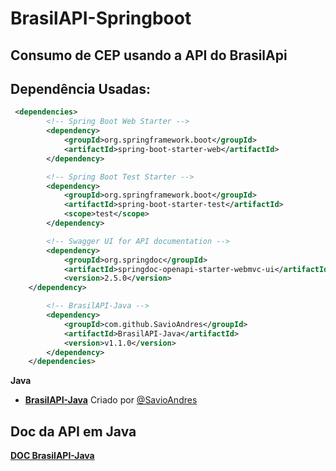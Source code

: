 # BrasilAPI-Springboot

## Consumo de CEP usando a API do BrasilApi

## Dependência Usadas:
~~~~pom.xml
 <dependencies>
        <!-- Spring Boot Web Starter -->
        <dependency>
            <groupId>org.springframework.boot</groupId>
            <artifactId>spring-boot-starter-web</artifactId>
        </dependency>

        <!-- Spring Boot Test Starter -->
        <dependency>
            <groupId>org.springframework.boot</groupId>
            <artifactId>spring-boot-starter-test</artifactId>
            <scope>test</scope>
        </dependency>

        <!-- Swagger UI for API documentation -->
        <dependency>
            <groupId>org.springdoc</groupId>
            <artifactId>springdoc-openapi-starter-webmvc-ui</artifactId>
            <version>2.5.0</version>
	</dependency>

        <!-- BrasilAPI-Java -->
        <dependency>
            <groupId>com.github.SavioAndres</groupId>
            <artifactId>BrasilAPI-Java</artifactId>
            <version>v1.1.0</version>
        </dependency>
    </dependencies>

~~~~


**Java**
  * **[BrasilAPI-Java](https://github.com/SavioAndres/BrasilAPI-Java)** Criado por [@SavioAndres](https://github.com/SavioAndres)

## Doc da API em Java
**[ DOC BrasilAPI-Java](https://savio.pw/posts/biblioteca-brasilapi-java)** 

